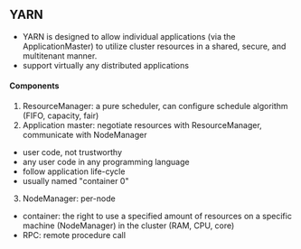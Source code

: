 ## YARN
* YARN is designed to allow individual applications (via the ApplicationMaster) to utilize cluster resources in a shared, secure, and multitenant manner.
* support virtually any distributed applications

#### Components
1. ResourceManager: a pure scheduler, can configure schedule algorithm (FIFO, capacity, fair)
2. Application master: negotiate resources with ResourceManager, communicate with NodeManager
  - user code, not trustworthy
  - any user code in any programming language
  - follow application life-cycle
  - usually named "container 0"
3. NodeManager: per-node

* container: the right to use a specified amount of resources on a specific machine (NodeManager) in the cluster (RAM, CPU, core)
* RPC: remote procedure call
